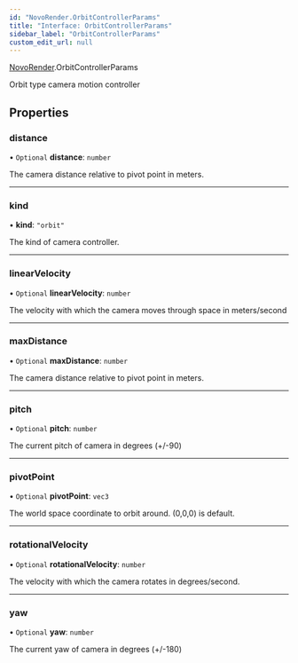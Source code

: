 ```yaml
---
id: "NovoRender.OrbitControllerParams"
title: "Interface: OrbitControllerParams"
sidebar_label: "OrbitControllerParams"
custom_edit_url: null
---
```


[NovoRender](../namespaces/NovoRender.md).OrbitControllerParams

Orbit type camera motion controller

## Properties

### distance

• `Optional` **distance**: `number`

The camera distance relative to pivot point in meters.

___

### kind

• **kind**: ``"orbit"``

The kind of camera controller.

___

### linearVelocity

• `Optional` **linearVelocity**: `number`

The velocity with which the camera moves through space in meters/second

___

### maxDistance

• `Optional` **maxDistance**: `number`

The camera distance relative to pivot point in meters.

___

### pitch

• `Optional` **pitch**: `number`

The current pitch of camera in degrees (+/-90)

___

### pivotPoint

• `Optional` **pivotPoint**: `vec3`

The world space coordinate to orbit around. (0,0,0) is default.

___

### rotationalVelocity

• `Optional` **rotationalVelocity**: `number`

The velocity with which the camera rotates in degrees/second.

___

### yaw

• `Optional` **yaw**: `number`

The current yaw of camera in degrees (+/-180)

